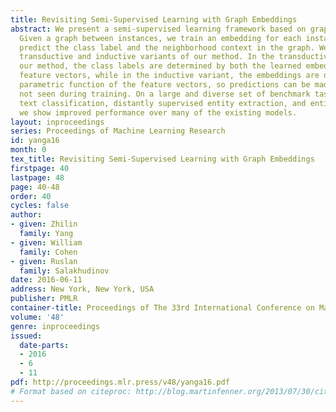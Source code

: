 ```yaml
---
title: Revisiting Semi-Supervised Learning with Graph Embeddings
abstract: We present a semi-supervised learning framework based on graph embeddings.
  Given a graph between instances, we train an embedding for each instance to jointly
  predict the class label and the neighborhood context in the graph. We develop both
  transductive and inductive variants of our method. In the transductive variant of
  our method, the class labels are determined by both the learned embeddings and input
  feature vectors, while in the inductive variant, the embeddings are defined as a
  parametric function of the feature vectors, so predictions can be made on instances
  not seen during training. On a large and diverse set of benchmark tasks, including
  text classification, distantly supervised entity extraction, and entity classification,
  we show improved performance over many of the existing models.
layout: inproceedings
series: Proceedings of Machine Learning Research
id: yanga16
month: 0
tex_title: Revisiting Semi-Supervised Learning with Graph Embeddings
firstpage: 40
lastpage: 48
page: 40-48
order: 40
cycles: false
author:
- given: Zhilin
  family: Yang
- given: William
  family: Cohen
- given: Ruslan
  family: Salakhudinov
date: 2016-06-11
address: New York, New York, USA
publisher: PMLR
container-title: Proceedings of The 33rd International Conference on Machine Learning
volume: '48'
genre: inproceedings
issued:
  date-parts:
  - 2016
  - 6
  - 11
pdf: http://proceedings.mlr.press/v48/yanga16.pdf
# Format based on citeproc: http://blog.martinfenner.org/2013/07/30/citeproc-yaml-for-bibliographies/
---
```

